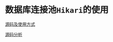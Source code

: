 
# 数据库连接池`Hikari`的使用

[源码及使用方式](https://github.com/brettwooldridge/HikariCP#configuration-knobs-baby)

[源码分析](https://www.51cto.com/article/714313.html)
